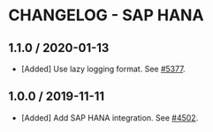 # CHANGELOG - SAP HANA

## 1.1.0 / 2020-01-13

* [Added] Use lazy logging format. See [#5377](https://github.com/DataDog/integrations-core/pull/5377).

## 1.0.0 / 2019-11-11

* [Added] Add SAP HANA integration. See [#4502](https://github.com/DataDog/integrations-core/pull/4502).

